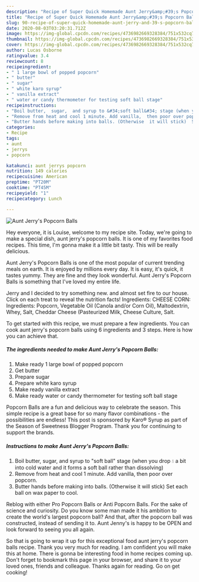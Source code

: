 ```yaml
---
description: "Recipe of Super Quick Homemade Aunt Jerry&amp;#39;s Popcorn Balls"
title: "Recipe of Super Quick Homemade Aunt Jerry&amp;#39;s Popcorn Balls"
slug: 90-recipe-of-super-quick-homemade-aunt-jerry-and-39-s-popcorn-balls
date: 2020-08-03T03:20:31.712Z
image: https://img-global.cpcdn.com/recipes/4736982669328384/751x532cq70/aunt-jerrys-popcorn-balls-recipe-main-photo.jpg
thumbnail: https://img-global.cpcdn.com/recipes/4736982669328384/751x532cq70/aunt-jerrys-popcorn-balls-recipe-main-photo.jpg
cover: https://img-global.cpcdn.com/recipes/4736982669328384/751x532cq70/aunt-jerrys-popcorn-balls-recipe-main-photo.jpg
author: Lucas Osborne
ratingvalue: 3.4
reviewcount: 8
recipeingredient:
- " 1 large bowl of popped popcorn"
- " butter"
- " sugar"
- " white karo syrup"
- " vanilla extract"
- " water or candy thermometer for testing soft ball stage"
recipeinstructions:
- "Boil butter,  sugar,  and syrup to &#34;soft ball&#34; stage (when you drop 💧 a bit into cold water and it forms a soft ball rather than dissolving)"
- "Remove from heat and cool 1 minute. Add vanilla,  then poor over popcorn."
- "Butter hands before making into balls. (Otherwise  it will stick)  Set each ball on wax paper to cool."
categories:
- Recipe
tags:
- aunt
- jerrys
- popcorn

katakunci: aunt jerrys popcorn 
nutrition: 149 calories
recipecuisine: American
preptime: "PT20M"
cooktime: "PT45M"
recipeyield: "1"
recipecategory: Lunch

---
```



![Aunt Jerry&#39;s Popcorn Balls](https://img-global.cpcdn.com/recipes/4736982669328384/751x532cq70/aunt-jerrys-popcorn-balls-recipe-main-photo.jpg)

Hey everyone, it is Louise, welcome to my recipe site. Today, we're going to make a special dish, aunt jerry&#39;s popcorn balls. It is one of my favorites food recipes. This time, I'm gonna make it a little bit tasty. This will be really delicious.

Aunt Jerry&#39;s Popcorn Balls is one of the most popular of current trending meals on earth. It is enjoyed by millions every day. It is easy, it's quick, it tastes yummy. They are fine and they look wonderful. Aunt Jerry&#39;s Popcorn Balls is something that I've loved my entire life.

Jerry and I decided to try something new. and almost set fire to our house. Click on each treat to reveal the nutrition facts! Ingredients: CHEESE CORN: Ingredients: Popcorn, Vegetable Oil (Canola and/or Corn Oil), Maltodextrin, Whey, Salt, Cheddar Cheese (Pasteurized Milk, Cheese Culture, Salt.


To get started with this recipe, we must prepare a few ingredients. You can cook aunt jerry&#39;s popcorn balls using 6 ingredients and 3 steps. Here is how you can achieve that.

<!--inarticleads1-->

##### The ingredients needed to make Aunt Jerry&#39;s Popcorn Balls:

1. Make ready  1 large bowl of popped popcorn
1. Get  butter
1. Prepare  sugar
1. Prepare  white karo syrup
1. Make ready  vanilla extract
1. Make ready  water or candy thermometer for testing soft ball stage


Popcorn Balls are a fun and delicious way to celebrate the season. This simple recipe is a great base for so many flavor combinations - the possibilities are endless! This post is sponsored by Karo® Syrup as part of the Season of Sweetness Blogger Program. Thank you for continuing to support the brands. 

<!--inarticleads2-->

##### Instructions to make Aunt Jerry&#39;s Popcorn Balls:

1. Boil butter,  sugar,  and syrup to &#34;soft ball&#34; stage (when you drop 💧 a bit into cold water and it forms a soft ball rather than dissolving)
1. Remove from heat and cool 1 minute. Add vanilla,  then poor over popcorn.
1. Butter hands before making into balls. (Otherwise  it will stick)  Set each ball on wax paper to cool.


Reblog with either Pro Popcorn Balls or Anti Popcorn Balls. For the sake of science and curiosity. Do you know some man made it his ambition to create the world&#39;s largest popcorn ball? And that, after the popcorn ball was constructed, instead of sending it to. Aunt Jenny&#39;s is happy to be OPEN and look forward to seeing you all again. 

So that is going to wrap it up for this exceptional food aunt jerry&#39;s popcorn balls recipe. Thank you very much for reading. I am confident you will make this at home. There is gonna be interesting food in home recipes coming up. Don't forget to bookmark this page in your browser, and share it to your loved ones, friends and colleague. Thanks again for reading. Go on get cooking!
